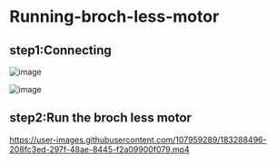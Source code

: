 # Running-broch-less-motor
## step1:Connecting

![image](https://user-images.githubusercontent.com/107959289/183288429-58651b27-931a-472a-85f3-5425e97fca8f.png)





![image](https://user-images.githubusercontent.com/107959289/183288290-5615ef37-6636-4443-be7b-2d8ec20f3bc7.png)

## step2:Run the broch less motor

https://user-images.githubusercontent.com/107959289/183288496-208fc3ed-297f-48ae-8445-f2a09900f079.mp4

